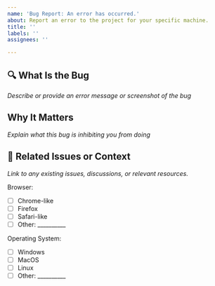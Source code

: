 ```yaml
---
name: 'Bug Report: An error has occurred.'
about: Report an error to the project for your specific machine.
title: ''
labels: ''
assignees: ''

---
```


## 🔍 What Is the Bug

_Describe or provide an error message or screenshot of the bug_

##  Why It Matters

_Explain what this bug is inhibiting you from doing_


## 🔗 Related Issues or Context

_Link to any existing issues, discussions, or relevant resources._

Browser:
- [ ] Chrome-like
- [ ] Firefox
- [ ] Safari-like
- [ ] Other: __________

Operating System:
- [ ] Windows
- [ ] MacOS
- [ ] Linux
- [ ] Other: __________
